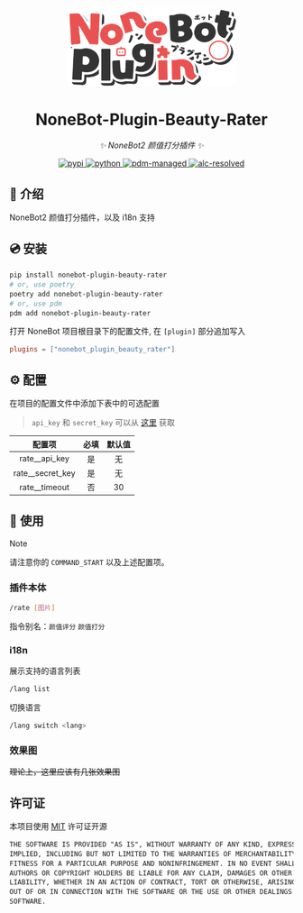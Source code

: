 <!-- markdownlint-disable MD033 MD036 MD041 MD045 -->
<div align="center">
  <a href="https://v2.nonebot.dev/store">
    <img src="./docs/NoneBotPlugin.svg" width="300" alt="logo">
  </a>

</div>

<div align="center">

# NoneBot-Plugin-Beauty-Rater

_✨ NoneBot2 颜值打分插件 ✨_

<a href="">
  <img src="https://img.shields.io/pypi/v/nonebot-plugin-beauty-rater.svg" alt="pypi"
</a>
<img src="https://img.shields.io/badge/python-3.10+-blue.svg" alt="python">
<a href="https://pdm.fming.dev">
  <img src="https://img.shields.io/badge/pdm-managed-blueviolet" alt="pdm-managed">
</a>
<a href="https://github.com/nonebot/plugin-alconna">
  <img src="https://img.shields.io/badge/Alconna-resolved-2564C2" alt="alc-resolved">
</a>


</div>

## 📖 介绍

NoneBot2 颜值打分插件，以及 i18n 支持

## 💿 安装

```bash
pip install nonebot-plugin-beauty-rater
# or, use poetry
poetry add nonebot-plugin-beauty-rater
# or, use pdm
pdm add nonebot-plugin-beauty-rater
```

打开 NoneBot 项目根目录下的配置文件, 在 `[plugin]` 部分追加写入

```toml
plugins = ["nonebot_plugin_beauty_rater"]
```

## ⚙️ 配置

在项目的配置文件中添加下表中的可选配置

> `api_key` 和 `secret_key` 可以从 [这里](https://cloud.baidu.com/product/face) 获取

| 配置项 | 必填 | 默认值 |
| :---: | :---: | :---: |
| rate__api_key | 是 | 无 |
| rate__secret_key | 是 | 无 |
| rate__timeout | 否 | 30 |

## 🎉 使用

> [!note]
> 请注意你的 `COMMAND_START` 以及上述配置项。

### 插件本体

```bash
/rate [图片]
```

指令别名：`颜值评分` `颜值打分`

### i18n

展示支持的语言列表

```bash
/lang list
```

切换语言

```bash
/lang switch <lang>
```

### 效果图

~~理论上，这里应该有几张效果图~~

## 许可证

本项目使用 [MIT](./LICENSE) 许可证开源

```txt
THE SOFTWARE IS PROVIDED "AS IS", WITHOUT WARRANTY OF ANY KIND, EXPRESS OR
IMPLIED, INCLUDING BUT NOT LIMITED TO THE WARRANTIES OF MERCHANTABILITY,
FITNESS FOR A PARTICULAR PURPOSE AND NONINFRINGEMENT. IN NO EVENT SHALL THE
AUTHORS OR COPYRIGHT HOLDERS BE LIABLE FOR ANY CLAIM, DAMAGES OR OTHER
LIABILITY, WHETHER IN AN ACTION OF CONTRACT, TORT OR OTHERWISE, ARISING FROM,
OUT OF OR IN CONNECTION WITH THE SOFTWARE OR THE USE OR OTHER DEALINGS IN THE
SOFTWARE.
```
